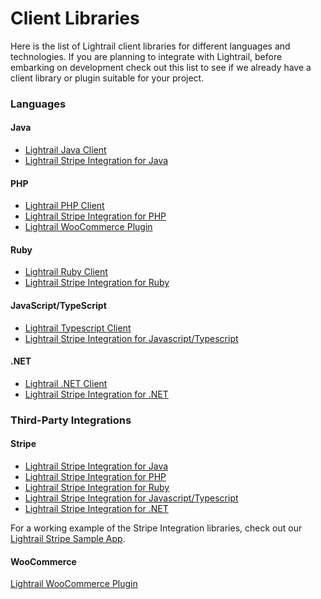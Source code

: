 # Client Libraries
Here is the list of Lightrail client libraries for different languages and technologies. If you are planning to integrate with Lightrail, before embarking on development check out this list to see if we already have a client library or plugin suitable for your project.

### Languages

#### Java
- [Lightrail Java Client](https://github.com/Giftbit/lightrail-client-java)
- [Lightrail Stripe Integration for Java](https://github.com/Giftbit/lightrail-stripe-java)

#### PHP
- [Lightrail PHP Client](https://github.com/Giftbit/lightrail-client-php)
- [Lightrail Stripe Integration for PHP](https://github.com/Giftbit/lightrail-stripe-php)
- [Lightrail WooCommerce Plugin](https://wordpress.org/plugins/lightrail-for-woocommerce/)

#### Ruby
- [Lightrail Ruby Client](https://github.com/Giftbit/lightrail-client-ruby)
- [Lightrail Stripe Integration for Ruby](https://github.com/Giftbit/lightrail-stripe-ruby)

#### JavaScript/TypeScript
- [Lightrail Typescript Client](https://github.com/Giftbit/lightrail-client-javascript)
- [Lightrail Stripe Integration for Javascript/Typescript](https://github.com/Giftbit/lightrail-stripe-javascript)

#### .NET
- [Lightrail .NET Client](https://github.com/Giftbit/lightrail-client-dotnet)
- [Lightrail Stripe Integration for .NET](https://github.com/Giftbit/lightrail-stripe-dotnet)

### Third-Party Integrations

#### Stripe
- [Lightrail Stripe Integration for Java](https://github.com/Giftbit/lightrail-stripe-java)
- [Lightrail Stripe Integration for PHP](https://github.com/Giftbit/lightrail-stripe-php)
- [Lightrail Stripe Integration for Ruby](https://github.com/Giftbit/lightrail-stripe-ruby)
- [Lightrail Stripe Integration for Javascript/Typescript](https://github.com/Giftbit/lightrail-stripe-javascript)
- [Lightrail Stripe Integration for .NET](https://github.com/Giftbit/lightrail-stripe-dotnet)

For a working example of the Stripe Integration libraries, check out our [Lightrail Stripe Sample App](https://github.com/Giftbit/stripe-integration-sample-webapp).

#### WooCommerce
[Lightrail WooCommerce Plugin](https://wordpress.org/plugins/lightrail-for-woocommerce/)
